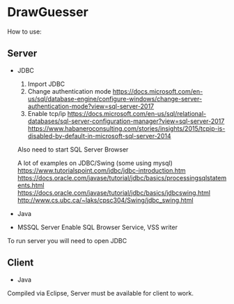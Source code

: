 # DrawGuesser

How to use:

Server
----------------
- JDBC
    1. Import JDBC 
    2. Change authentication mode 
    https://docs.microsoft.com/en-us/sql/database-engine/configure-windows/change-server-authentication-mode?view=sql-server-2017 
    3. Enable tcp/ip 
    https://docs.microsoft.com/en-us/sql/relational-databases/sql-server-configuration-manager?view=sql-server-2017 
    https://www.habaneroconsulting.com/stories/insights/2015/tcpip-is-disabled-by-default-in-microsoft-sql-server-2014
    
    Also need to start SQL Server Browser 
    
    A lot of examples on JDBC/Swing (some using mysql) 
    https://www.tutorialspoint.com/jdbc/jdbc-introduction.htm 
    https://docs.oracle.com/javase/tutorial/jdbc/basics/processingsqlstatements.html 
    https://docs.oracle.com/javase/tutorial/jdbc/basics/jdbcswing.html 
    http://www.cs.ubc.ca/~laks/cpsc304/Swing/jdbc_swing.html 
- Java
    
- MSSQL Server
    Enable SQL Browser Service, VSS writer

To run server you will need to open JDBC 


Client
----------------
- Java

Compiled via Eclipse, Server must be available for client to work.

